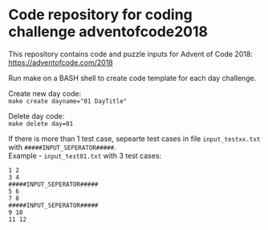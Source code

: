 # Code repository for coding challenge adventofcode2018  
This repository contains code and puzzle inputs for Advent of Code 2018: https://adventofcode.com/2018

Run make on a BASH shell to create code template for each day challenge.  
  
Create new day code:  
```make create dayname="01 DayTitle"```
  
Delete day code:  
```make delete day=01```   
  
If there is more than 1 test case, sepearte test cases in file <code>input_testxx.txt</code> with <code>#####INPUT_SEPERATOR#####</code>.  
Example - <code>input_test01.txt</code> with 3 test cases:  
```
1 2  
3 4
#####INPUT_SEPERATOR#####
5 6  
7 8
#####INPUT_SEPERATOR#####
9 10 
11 12
```
